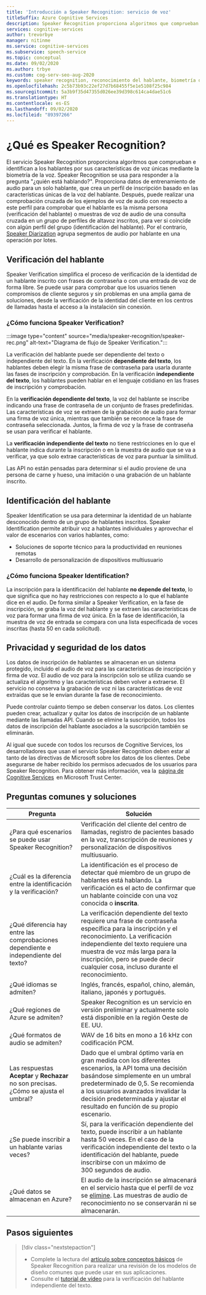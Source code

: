 ```yaml
---
title: 'Introducción a Speaker Recognition: servicio de voz'
titleSuffix: Azure Cognitive Services
description: Speaker Recognition proporciona algoritmos que comprueban e identifican a los hablantes por sus características de voz únicas mediante la biometría de la voz. Speaker Recognition se usa para responder a la pregunta "¿quién está hablando?". En este artículo encontrará información general sobre las ventajas y las funcionalidades del servicio Speaker Recognition.
services: cognitive-services
author: trevorbye
manager: nitinme
ms.service: cognitive-services
ms.subservice: speech-service
ms.topic: conceptual
ms.date: 09/02/2020
ms.author: trbye
ms.custom: cog-serv-seo-aug-2020
keywords: speaker recognition, reconocimiento del hablante, biometría de voz
ms.openlocfilehash: 2c5b73b93c22ef27d7b68455f5e1e5108f25c984
ms.sourcegitcommit: 5a3b9f35d47355d026ee39d398c614ca4dae51c6
ms.translationtype: HT
ms.contentlocale: es-ES
ms.lasthandoff: 09/02/2020
ms.locfileid: "89397266"
---
```

# <a name="what-is-speaker-recognition"></a>¿Qué es Speaker Recognition?

El servicio Speaker Recognition proporciona algoritmos que comprueban e identifican a los hablantes por sus características de voz únicas mediante la biometría de la voz. Speaker Recognition se usa para responder a la pregunta "¿quién está hablando?". Proporciona datos de entrenamiento de audio para un solo hablante, que crea un perfil de inscripción basado en las características únicas de la voz del hablante. Después, puede realizar una comprobación cruzada de los ejemplos de voz de audio con respecto a este perfil para comprobar que el hablante es la misma persona (verificación del hablante) o muestras de voz de audio de una consulta cruzada en un *grupo* de perfiles de altavoz inscritos, para ver si coincide con algún perfil del grupo (identificación del hablante). Por el contrario, [Speaker Diarization](batch-transcription.md#speaker-separation-diarization) agrupa segmentos de audio por hablante en una operación por lotes.

## <a name="speaker-verification"></a>Verificación del hablante

Speaker Verification simplifica el proceso de verificación de la identidad de un hablante inscrito con frases de contraseña o con una entrada de voz de forma libre. Se puede usar para comprobar que los usuarios tienen compromisos de cliente seguros y sin problemas en una amplia gama de soluciones, desde la verificación de la identidad del cliente en los centros de llamadas hasta el acceso a la instalación sin conexión.

### <a name="how-does-speaker-verification-work"></a>¿Cómo funciona Speaker Verification?

:::image type="content" source="media/speaker-recognition/speaker-rec.png" alt-text="Diagrama de flujo de Speaker Verification.":::

La verificación del hablante puede ser dependiente del texto o independiente del texto. En la verificación **dependiente del texto**, los hablantes deben elegir la misma frase de contraseña para usarla durante las fases de inscripción y comprobación. En la verificación **independiente del texto**, los hablantes pueden hablar en el lenguaje cotidiano en las frases de inscripción y comprobación.

En la **verificación dependiente del texto**, la voz del hablante se inscribe indicando una frase de contraseña de un conjunto de frases predefinidas. Las características de voz se extraen de la grabación de audio para formar una firma de voz única, mientras que también se reconoce la frase de contraseña seleccionada. Juntos, la firma de voz y la frase de contraseña se usan para verificar el hablante. 

La **verificación independiente del texto** no tiene restricciones en lo que el hablante indica durante la inscripción o en la muestra de audio que se va a verificar, ya que solo extrae características de voz para puntuar la similitud. 

Las API no están pensadas para determinar si el audio proviene de una persona de carne y hueso, una imitación o una grabación de un hablante inscrito. 

## <a name="speaker-identification"></a>Identificación del hablante

Speaker Identification se usa para determinar la identidad de un hablante desconocido dentro de un grupo de hablantes inscritos. Speaker Identification permite atribuir voz a hablantes individuales y aprovechar el valor de escenarios con varios hablantes, como:

* Soluciones de soporte técnico para la productividad en reuniones remotas 
* Desarrollo de personalización de dispositivos multiusuario

### <a name="how-does-speaker-identification-work"></a>¿Cómo funciona Speaker Identification?

La inscripción para la identificación del hablante **no depende del texto**, lo que significa que no hay restricciones con respecto a lo que el hablante dice en el audio. De forma similar a Speaker Verification, en la fase de inscripción, se graba la voz del hablante y se extraen las características de voz para formar una firma de voz única. En la fase de identificación, la muestra de voz de entrada se compara con una lista especificada de voces inscritas (hasta 50 en cada solicitud).

## <a name="data-security-and-privacy"></a>Privacidad y seguridad de los datos

Los datos de inscripción de hablantes se almacenan en un sistema protegido, incluido el audio de voz para las características de inscripción y firma de voz. El audio de voz para la inscripción solo se utiliza cuando se actualiza el algoritmo y las características deben volver a extraerse. El servicio no conserva la grabación de voz ni las características de voz extraídas que se le envían durante la fase de reconocimiento. 

Puede controlar cuánto tiempo se deben conservar los datos. Los clientes pueden crear, actualizar y quitar los datos de inscripción de un hablante mediante las llamadas API. Cuando se elimine la suscripción, todos los datos de inscripción del hablante asociados a la suscripción también se eliminarán. 

Al igual que sucede con todos los recursos de Cognitive Services, los desarrolladores que usan el servicio Speaker Recognition deben estar al tanto de las directivas de Microsoft sobre los datos de los clientes. Debe asegurarse de haber recibido los permisos adecuados de los usuarios para Speaker Recognition. Para obtener más información, vea la  [página de Cognitive Services](https://azure.microsoft.com/support/legal/cognitive-services-compliance-and-privacy/)  en Microsoft Trust Center. 

## <a name="common-questions-and-solutions"></a>Preguntas comunes y soluciones

| Pregunta | Solución |
|---------|----------|
| ¿Para qué escenarios se puede usar Speaker Recognition? | Verificación del cliente del centro de llamadas, registro de pacientes basado en la voz, transcripción de reuniones y personalización de dispositivos multiusuario.|
| ¿Cuál es la diferencia entre la identificación y la verificación? | La identificación es el proceso de detectar qué miembro de un grupo de hablantes está hablando. La verificación es el acto de confirmar que un hablante coincide con una voz conocida o **inscrita**.|
| ¿Qué diferencia hay entre las comprobaciones dependiente e independiente del texto? | La verificación dependiente del texto requiere una frase de contraseña específica para la inscripción y el reconocimiento. La verificación independiente del texto requiere una muestra de voz más larga para la inscripción, pero se puede decir cualquier cosa, incluso durante el reconocimiento.|
| ¿Qué idiomas se admiten? | Inglés, francés, español, chino, alemán, italiano, japonés y portugués. |
| ¿Qué regiones de Azure se admiten? | Speaker Recognition es un servicio en versión preliminar y actualmente solo está disponible en la región Oeste de EE. UU.|
| ¿Qué formatos de audio se admiten? | WAV de 16 bits en mono a 16 kHz con codificación PCM. |
| Las respuestas **Aceptar** y **Rechazar** no son precisas. ¿Cómo se ajusta el umbral? | Dado que el umbral óptimo varía en gran medida con los diferentes escenarios, la API toma una decisión basándose simplemente en un umbral predeterminado de 0,5. Se recomienda a los usuarios avanzados invalidar la decisión predeterminada y ajustar el resultado en función de su propio escenario. |
| ¿Se puede inscribir a un hablante varias veces? | Sí, para la verificación dependiente del texto, puede inscribir a un hablante hasta 50 veces. En el caso de la verificación independiente del texto o la identificación del hablante, puede inscribirse con un máximo de 300 segundos de audio. |
| ¿Qué datos se almacenan en Azure? | El audio de la inscripción se almacenará en el servicio hasta que el perfil de voz se [elimine](speaker-recognition-basics.md#deleting-voice-profile-enrollments). Las muestras de audio de reconocimiento no se conservarán ni se almacenarán. |

## <a name="next-steps"></a>Pasos siguientes

> [!div class="nextstepaction"]
> * Complete la lectura del [artículo sobre conceptos básicos](speaker-recognition-basics.md) de Speaker Recognition para realizar una revisión de los modelos de diseño comunes que puede usar en sus aplicaciones.
> * Consulte el [tutorial de vídeo](https://azure.microsoft.com/resources/videos/speaker-recognition-text-independent-verification-developer-tutorial/) para la verificación del hablante independiente del texto.
